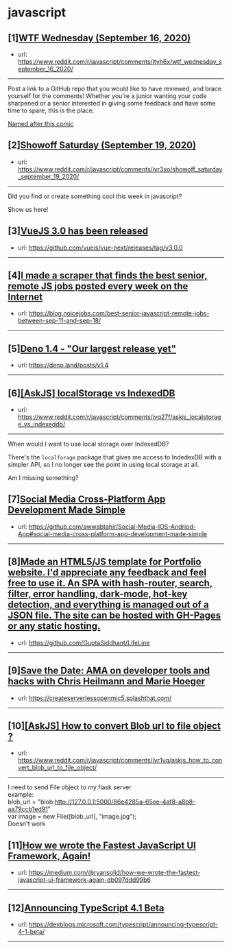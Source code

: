 # javascript
## [1][WTF Wednesday (September 16, 2020)](https://www.reddit.com/r/javascript/comments/ityh6x/wtf_wednesday_september_16_2020/)
- url: https://www.reddit.com/r/javascript/comments/ityh6x/wtf_wednesday_september_16_2020/
---
Post a link to a GitHub repo that you would like to have reviewed, and brace yourself for the comments!
Whether you're a junior wanting your code sharpened or a senior interested in giving some feedback and have some time to spare, 
this is the place.

[Named after this comic](https://davidwalsh.name/demo/code-review.png)
## [2][Showoff Saturday (September 19, 2020)](https://www.reddit.com/r/javascript/comments/ivr3xo/showoff_saturday_september_19_2020/)
- url: https://www.reddit.com/r/javascript/comments/ivr3xo/showoff_saturday_september_19_2020/
---
Did you find or create something cool this week in javascript? 

Show us here!
## [3][VueJS 3.0 has been released](https://www.reddit.com/r/javascript/comments/iv9kf5/vuejs_30_has_been_released/)
- url: https://github.com/vuejs/vue-next/releases/tag/v3.0.0
---

## [4][I made a scraper that finds the best senior, remote JS jobs posted every week on the Internet](https://www.reddit.com/r/javascript/comments/ivpynf/i_made_a_scraper_that_finds_the_best_senior/)
- url: https://blog.noicejobs.com/best-senior-javascript-remote-jobs-between-sep-11-and-sep-18/
---

## [5][Deno 1.4 - "Our largest release yet"](https://www.reddit.com/r/javascript/comments/ivi0wd/deno_14_our_largest_release_yet/)
- url: https://deno.land/posts/v1.4
---

## [6][[AskJS] localStorage vs IndexedDB](https://www.reddit.com/r/javascript/comments/ivq27f/askjs_localstorage_vs_indexeddb/)
- url: https://www.reddit.com/r/javascript/comments/ivq27f/askjs_localstorage_vs_indexeddb/
---
When would I want to use local storage over IndexedDB?

There's the `localforage` package that gives me access to IndedexDB with a simpler API, so I no longer see the point in using local storage at all.

Am I missing something?
## [7][Social Media Cross-Platform App Development Made Simple](https://www.reddit.com/r/javascript/comments/ivs6lh/social_media_crossplatform_app_development_made/)
- url: https://github.com/awwabtahir/Social-Media-IOS-Andriod-App#social-media-cross-platform-app-development-made-simple
---

## [8][Made an HTML5/JS template for Portfolio website. I'd appreciate any feedback and feel free to use it. An SPA with hash-router, search, filter, error handling, dark-mode, hot-key detection, and everything is managed out of a JSON file. The site can be hosted with GH-Pages or any static hosting.](https://www.reddit.com/r/javascript/comments/ivqzzb/made_an_html5js_template_for_portfolio_website_id/)
- url: https://github.com/GuptaSiddhant/LifeLine
---

## [9][Save the Date: AMA on developer tools and hacks with Chris Heilmann and Marie Hoeger](https://www.reddit.com/r/javascript/comments/ivoqdb/save_the_date_ama_on_developer_tools_and_hacks/)
- url: https://createserverlessopenmic5.splashthat.com/
---

## [10][[AskJS] How to convert Blob url to file object ?](https://www.reddit.com/r/javascript/comments/ivr1vq/askjs_how_to_convert_blob_url_to_file_object/)
- url: https://www.reddit.com/r/javascript/comments/ivr1vq/askjs_how_to_convert_blob_url_to_file_object/
---
I need to send File object to my flask server    
example:    
blob_url = "blob:http://127.0.0.1:5000/86e4285a-65ee-4af8-a8b8-aa79ccb1ed91"   
var image = new File([blob_url], "image.jpg");   
Doesn't work
## [11][How we wrote the Fastest JavaScript UI Framework, Again!](https://www.reddit.com/r/javascript/comments/iv376z/how_we_wrote_the_fastest_javascript_ui_framework/)
- url: https://medium.com/@ryansolid/how-we-wrote-the-fastest-javascript-ui-framework-again-db097ddd99b6
---

## [12][Announcing TypeScript 4.1 Beta](https://www.reddit.com/r/javascript/comments/ivdamj/announcing_typescript_41_beta/)
- url: https://devblogs.microsoft.com/typescript/announcing-typescript-4-1-beta/
---

